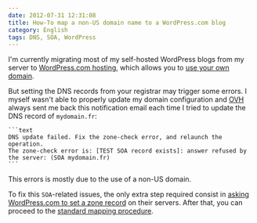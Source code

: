 ```yaml
---
date: 2012-07-31 12:31:08
title: How-To map a non-US domain name to a WordPress.com blog
category: English
tags: DNS, SOA, WordPress
---
```


I'm currently migrating most of my self-hosted WordPress blogs from my server to [WordPress.com hosting](https://en.wordpress.com/features/), which allows you to [use your own domain](https://en.support.wordpress.com/domain-mapping).

But setting the DNS records from your registrar may trigger some errors. I myself wasn't able to properly update my domain configuration and [OVH](https://ovh.com) always sent me back this notification email each time I tried to update the DNS record of `mydomain.fr`:

    ```text
    DNS update failed. Fix the zone-check error, and relaunch the operation.
    The zone-check error is: [TEST SOA record exists]: answer refused by the server: (SOA mydomain.fr)
    ```

This errors is mostly due to the use of a non-US domain.

To fix this `SOA`-related issues, the only extra step required consist in [asking WordPress.com to set a zone record](https://en.support.wordpress.com/domain-mapping/dns-zone-records/) on their servers. After that, you can proceed to the [standard mapping procedure](https://en.support.wordpress.com/domain-mapping/map-existing-domain/#instructions-for-mapping-an-existing-domain).
